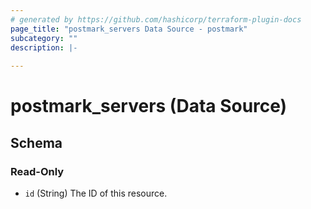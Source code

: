 ```yaml
---
# generated by https://github.com/hashicorp/terraform-plugin-docs
page_title: "postmark_servers Data Source - postmark"
subcategory: ""
description: |-
  
---
```


# postmark_servers (Data Source)





<!-- schema generated by tfplugindocs -->
## Schema

### Read-Only

- `id` (String) The ID of this resource.
